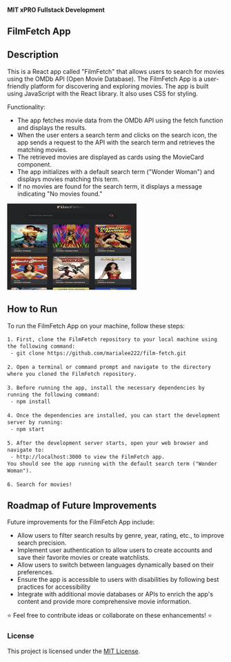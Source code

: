 #### MIT xPRO Fullstack Development
## FilmFetch App

## Description 
This is a React app called "FilmFetch" that allows users to search for movies using the OMDb API (Open Movie Database).
The FilmFetch App is a user-friendly platform for discovering and exploring movies.  The app is built using JavaScript with the React library. It also uses CSS for styling.  

Functionality:
 - The app fetches movie data from the OMDb API using the fetch function and displays the results.
 - When the user enters a search term and clicks on the search icon, the app sends a request to the API with the search term and retrieves the matching movies.
 - The retrieved movies are displayed as cards using the MovieCard component.
 - The app initializes with a default search term ("Wonder Woman") and displays movies matching this term.
 - If no movies are found for the search term, it displays a message indicating "No movies found."


<img src="https://raw.githubusercontent.com/marialee222/film-fetch/main/film.png" width="300" height="200">




## How to Run
To run the FilmFetch App on your machine, follow these steps: 

	1. First, clone the FilmFetch repository to your local machine using the following command:
	 - git clone https://github.com/marialee222/film-fetch.git

	2. Open a terminal or command prompt and navigate to the directory where you cloned the FilmFetch repository.
 
	3. Before running the app, install the necessary dependencies by running the following command:
	 - npm install 

	4. Once the dependencies are installed, you can start the development server by running:
	 - npm start

	5. After the development server starts, open your web browser and navigate to:
   	 - http://localhost:3000 to view the FilmFetch app.
	You should see the app running with the default search term ("Wonder Woman").
 
	6. Search for movies!
	
## Roadmap of Future Improvements
Future improvements for the FilmFetch App include:
 - Allow users to filter search results by genre, year, rating, etc., to improve search precision.
 - Implement user authentication to allow users to create accounts and save their favorite movies or create watchlists.
 - Allow users to switch between languages dynamically based on their preferences.
 - Ensure the app is accessible to users with disabilities by following best practices for accessibility 
 - Integrate with additional movie databases or APIs to enrich the app's content and provide more comprehensive movie information.
   
:star: Feel free to contribute ideas or collaborate on these enhancements! :star:

### License
This project is licensed under the [MIT License](https://opensource.org/licenses/MIT).
